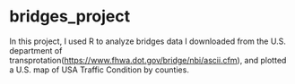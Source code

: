# bridges_project
In this project, I used R to analyze bridges data I downloaded from the U.S. department of transprotation(https://www.fhwa.dot.gov/bridge/nbi/ascii.cfm), and plotted a U.S. map of USA Traffic Condition by counties.
